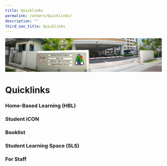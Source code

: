 ```yaml
---
title: Quicklinks
permalink: /others/Quicklinks/
description: ""
third_nav_title: Quicklinks
---
```


![](/images/About%20Us.jpg)

Quicklinks
==========


### Home-Based Learning (HBL)


### Student iCON


### Booklist


### Student Learning Space (SLS)


### For Staff